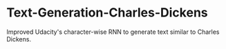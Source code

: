 # Text-Generation-Charles-Dickens
Improved Udacity's character-wise RNN to generate text similar to Charles Dickens.
